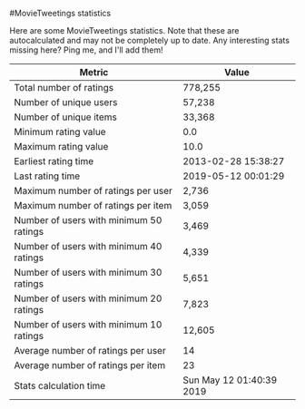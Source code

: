 #MovieTweetings statistics

Here are some MovieTweetings statistics. Note that these are autocalculated and may not be completely up to date. Any interesting stats missing here? Ping me, and I'll add them!

Metric | Value
--- | ---
Total number of ratings                 | 778,255
Number of unique users                  | 57,238
Number of unique items                  | 33,368
Minimum rating value                    | 0.0
Maximum rating value                    | 10.0
Earliest rating time                    | 2013-02-28 15:38:27
Last rating time                        | 2019-05-12 00:01:29
Maximum number of ratings per user      | 2,736
Maximum number of ratings per item      | 3,059
Number of users with minimum 50 ratings | 3,469
Number of users with minimum 40 ratings | 4,339
Number of users with minimum 30 ratings | 5,651
Number of users with minimum 20 ratings | 7,823
Number of users with minimum 10 ratings | 12,605
Average number of ratings per user      | 14
Average number of ratings per item      | 23
Stats calculation time                  | Sun May 12 01:40:39 2019

